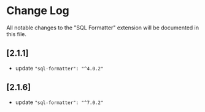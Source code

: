 # Change Log

All notable changes to the "SQL Formatter" extension will be documented in this file.
## [2.1.1]

- update `"sql-formatter": "^4.0.2"`

## [2.1.6]
- update `"sql-formatter": "^7.0.2"`
